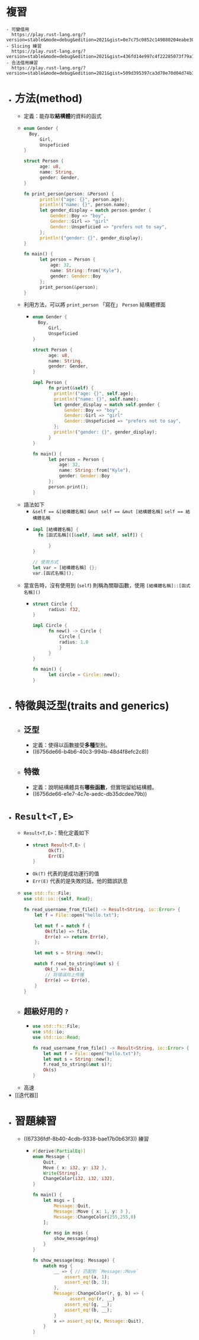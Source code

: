 # 複習
	- 可變借用
	  https://play.rust-lang.org/?version=stable&mode=debug&edition=2021&gist=0e7c75c0852c149880204eabe30ffdda
	- Slicing 練習
	  https://play.rust-lang.org/?version=stable&mode=debug&edition=2021&gist=436fd14e997c4f22285073f79a116749
	- 合法借用練習
	  https://play.rust-lang.org/?version=stable&mode=debug&edition=2021&gist=509d395397ca3d70e70d04d74b30ad23
- # 方法(method)
	- 定義：能存取**結構體**的資料的函式
	- ```rust
	  enum Gender {
	   	Boy,
	    	Girl,
	    	Unspeficied
	  }
	  
	  struct Person {
	    	age: u8,
	    	name: String,
	    	gender: Gender,
	  }
	  
	  fn print_person(person: &Person) {
	    	println!("age: {}", person.age);
	    	println!("name: {}", person.name);
	    	let gender_display = match person.gender {
	        	Gender::Boy => "boy",
	        	Gender::Girl => "girl"
	        	Gender::Unspeficied => "prefers not to say", 
	    	};
	    	println!("gender: {}", gender_display);
	  }
	  
	  fn main() {
	    	let person = Person {
	        	age: 32,
	        	name: String::from("Kyle"),
	        	gender: Gender::Boy
	    	};
	    	print_person(&person);
	  }
	  ```
	- 利用方法，可以將 `print_person` 「寫在」 `Person` 結構體裡面
		- ```rust
		  enum Gender {
		   	Boy,
		    	Girl,
		    	Unspeficied
		  }
		  
		  struct Person {
		    	age: u8,
		    	name: String,
		    	gender: Gender,
		  }
		  
		  impl Person {
		    	fn print(&self) {
		          println!("age: {}", self.age);
		          println!("name: {}", self.name);
		          let gender_display = match self.gender {
		              Gender::Boy => "boy",
		              Gender::Girl => "girl"
		              Gender::Unspeficied => "prefers not to say", 
		          };
		          println!("gender: {}", gender_display);
		    	}
		  }
		  
		  fn main() {
		    	let person = Person {
		        	age: 32,
		        	name: String::from("Kyle"),
		        	gender: Gender::Boy
		    	};
		    	person.print();
		  }
		  ```
	- 語法如下
		- `&self == &[結構體名稱]`
		  `&mut self == &mut [結構體名稱]`
		  `self == 結構體名稱`
		- ```rust
		  impl [結構體名稱] {
		  	fn [函式名稱]([&self, &mut self, self]) {
		        
		    	}
		  }
		  
		  // 使用方式
		  let var = [結構體名稱] {};
		  var.[函式名稱]();
		  ```
	- 當宣告時，沒有使用到 (`self`) 則稱為關聯函數，使用 `[結構體名稱]::[函式名稱]()`
		- ```rust
		  struct Circle {
		    	radius: f32,
		  }
		  
		  impl Circle {
		    	fn new() -> Circle {
		        	Circle {
		          	radius: 1.0 
		        	}
		    	}
		  }
		  
		  fn main() {
		    	let circle = Circle::new();
		  }
		  ```
- # 特徵與泛型(traits and generics)
	- ## 泛型
		- 定義：使得以函數接受**多種**型別。
		- ((6756de66-b4b6-40c3-994b-48d4f8efc2c8))
	- ## 特徵
		- 定義：說明結構體具有**哪些函數**，但實現留給結構體。
		- ((6756de66-e1e7-4c7e-aedc-db35dcdee79b))
- # `Result<T,E>`
	- `Result<T,E>`：簡化定義如下
		- ```rust
		  struct Result<T,E> {
		    	Ok(T),
		    	Err(E)
		  }
		  ```
		- `Ok(T)` 代表的是成功運行的值
		- `Err(E)` 代表的是失敗的話，他的錯誤訊息
	- ```rust
	  use std::fs::File;
	  use std::io::{self, Read};
	  
	  fn read_username_from_file() -> Result<String, io::Error> {
	      let f = File::open("hello.txt");
	  
	      let mut f = match f {
	          Ok(file) => file,
	          Err(e) => return Err(e),
	      };
	  
	      let mut s = String::new();
	  
	      match f.read_to_string(&mut s) {
	          Ok(_) => Ok(s),
	          // 将错误向上传播
	          Err(e) => Err(e),
	      }
	  }
	  ```
	- ## 超級好用的 `?`
		- ```rust
		  use std::fs::File;
		  use std::io;
		  use std::io::Read;
		  
		  fn read_username_from_file() -> Result<String, io::Error> {
		      let mut f = File::open("hello.txt")?;
		      let mut s = String::new();
		      f.read_to_string(&mut s)?;
		      Ok(s)
		  }
		  ```
	- 高速
- [[迭代器]]
- # 習題練習
	- ((67336fdf-8b40-4cdb-9338-bae17b0b63f3)) 練習
		- ```rust
		  #[derive(PartialEq)]
		  enum Message {
		      Quit,
		      Move { x: i32, y: i32 },
		      Write(String),
		      ChangeColor(i32, i32, i32),
		  }
		  
		  fn main() {
		      let msgs = [
		          Message::Quit,
		          Message::Move { x: 1, y: 3 },
		          Message::ChangeColor(255,255,0)
		      ];
		  
		      for msg in msgs {
		          show_message(msg)
		      }
		  } 
		  
		  fn show_message(msg: Message) {
		      match msg {
		          __ => { // 匹配到 `Message::Move`
		              assert_eq!(a, 1);
		              assert_eq!(b, 3);
		          },
		          Message::ChangeColor(r, g, b) => {
		            	assert_eq!(r, __)
		              assert_eq!(g, __);
		              assert_eq!(b, __);
		          }
		          x => assert_eq!(x, Message::Quit),
		      }
		  }
		  ```